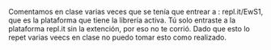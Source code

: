 Comentamos en clase varias veces que se tenía que entrear a : repl.it/EwS1, que es la plataforma que tiene la librería activa. Tú solo entraste a la plataforma repl.it sin la extención, por eso no te corrió. Dado que esto lo repet varias veecs en clase no puedo tomar esto como realizado. 
